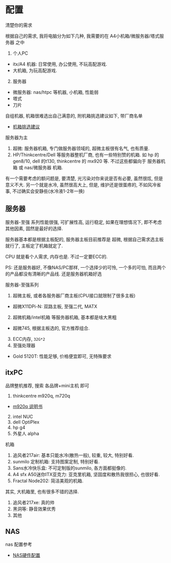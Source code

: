 # 配置

清楚你的需求

根据自己的需求, 我将电脑分为如下几种, 我需要的在 A4小机箱/微服务器/塔式服务器 之中
1. 个人PC
  - itx/A4 机器: 日常使用, 办公使用, 不玩高配游戏.
  - 大机箱, 为玩高配游戏.
2. 服务器
  - 微服务器: nas/htpc 等机器, 小机箱, 性能弱
  - 塔式
  - 刀片

自组机器, 机箱很难选出自己满意的, 附机箱挑选建议如下, 带厂商名单
- [机箱挑选建议](/doc/hardware/case.md#how-to-pick)

服务器为主
1. 超微: 服务器机箱, 专门做服务器领域的, 超微主板很有名气, 也有质量.
2. HP/Thinkcentre/Dell 等服务器整机厂商, 也有一些特别赞的机箱. 如 hp 的gen8/10, dell 的t130, thinkcentre 的 mx920 等. 不过这些都偏向于 服务器机箱 或 nas/微服务器 机箱.

有一个需要考虑的额问题是, 要清楚, 光污染对你来说是否有必要, 虽然很炫, 但是意义不大. 另一个就是水冷, 虽然很高大上, 但是, 维护还是很蛋疼的, 不如风冷省事, 不过确实会安静些(水冷液1-2年一换)

## 服务器
服务器-至强 系列性能很强, 可扩展性高, 运行稳定, 如果在理想情况下, 即不考虑其他因素, 固然是最好的选择. 

服务器基本都是根据主板配的, 服务器主板目前推荐是 超微, 根据自己需求选主板就行了, 主板定了机箱就定了.

CPU 就是看个人需求, 内存也是. 不过一定要ECC的.

PS: 还是服务器好, 不像NAS/PC那样, 一个选择少的可怜, 一个多的可怕, 而且两个的产品都没有清晰的产品线. 还是服务器机箱好选

服务器-至强系列
1. 超微主板, 或者各服务器厂商主板(CPU接口就限制了很多主板)
  - 超微X11DPi-N: 双路主板, 至强二代, MATX
2. 超微机箱/intel机箱 等服务器机箱, 基本都是啥大黑粗
  - 超微745, 根据主板选的, 官方推荐组合.
3. ECC内存, `32G*2`
4. 至强处理器
  - Gold 5120T: 性能足够, 价格便宜即可, 无特殊要求

## itxPC

品牌整机推荐, 搜索 各品牌+mini主机 即可
1. thinkcentre m920q, m720q
  - [m920q 说明书](https://usermanual.wiki/Lenovo/m920qughmmzhcn.2018425694.pdf)
2. intel NUC
3. dell OptiPlex 
4. hp g4
5. 外星人 alpha

机箱
1. 追风者217air: 基本只能水冷(散热一般), 较重, 较大, 特别好看.
2. sunmilo 定制机箱: 支持图案定制, 特别好看.
3. Sans水冷快乐盒: 不可定制版的sunmilo, 各方面都挺像的.
4. A4 sfx A50迷你ITX亚克力: 亚克里机箱, 坚固度和散热我很担心, 也很好看.
5. Fractal Node202: 简洁美观的机箱.

其实, 大机箱里, 也有很多不错的选择.
1. 追风者217xe: 真的帅
2. 黑洞等: 静音效果优秀
3. 其他

## NAS
nas 配置参考
- [NAS硬件配置](/doc/nas/hardware.md)
